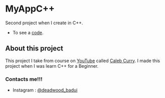 # MyAppC++
Second project when I create in C++.
- To see a [code](main.cpp).

## About this project
This project I take from course on [YouTube](https://youtu.be/_bYFu9mBnr4) called [Caleb Curry](https://www.youtube.com/@codebreakthrough/featured). I made this project when I was learn C++ for a Beginner.

### Contacts me!!!
- Instagram : [@deadwood_badui](https://www.instagram.com/deadwood_badui/)
